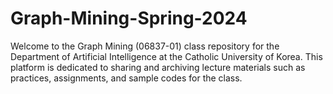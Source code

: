 # Graph-Mining-Spring-2024
Welcome to the Graph Mining (06837-01) class repository for the Department of Artificial Intelligence at the Catholic University of Korea. This platform is dedicated to sharing and archiving lecture materials such as practices, assignments, and sample codes for the class.
